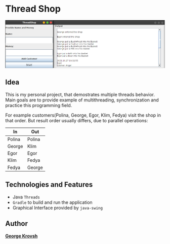 # Thread Shop

![](Resources/readme-images/top-example.png)

## Idea
  This is my personal project, that demostrates multiple threads behavior. 
  Main goals are to provide example of multithreading, synchronization and practice this programming field.
  
  For example customers(Polina, George, Egor, Klim, Fedya) visit the shop in that order.
  But result order usually differs, due to parallel operations:
  
|  In  | Out  |
| ------------- | -------------- |
| Polina | Polina  |
| George   | Klim |
| Egor | Egor |
| Klim   |Fedya |
| Fedya   |George |----------------------------

## Technologies and Features
  - Java `Threads`
  - `Gradle` to build and run the application
  - Graphical Interface provided by `java-swing`

## Author
**[George Krovsh](https://github.com/gosha-krovsh)**
